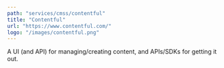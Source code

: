 ```yaml
---
path: "services/cmss/contentful"
title: "Contentful"
url: "https://www.contentful.com/"
logo: "/images/contentful.png"
---
```


A UI (and API) for managing/creating content, and APIs/SDKs for getting it out.
